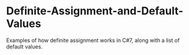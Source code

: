 # Definite-Assignment-and-Default-Values
Examples of how definite assignment works in C#7, along with a list of default values. 
